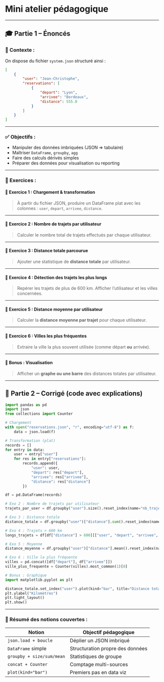 # Mini atelier pédagogique

---

## 🎓 Partie 1 – Énoncés

### 🧩 Contexte :
On dispose du fichier `system.json` structuré ainsi :

```json
[
    {
        "user": "Jean-Christophe",
        "reservations": [
            {
                "depart": "Lyon",
                "arrivee": "Bordeaux",
                "distance": 555.0
            }
        ]
    }
]
```
---

### ✅ Objectifs :
- Manipuler des données imbriquées (JSON => tabulaire)
- Maîtriser `DataFrame`, `groupby`, `agg`
- Faire des calculs dérivés simples
- Préparer des données pour visualisation ou reporting

---

### 🧪 Exercices :

#### 🔹 **Exercice 1 : Chargement & transformation**
> À partir du fichier JSON, produire un DataFrame plat avec les colonnes : `user`, `depart`, `arrivee`, `distance`.

---

#### 🔹 **Exercice 2 : Nombre de trajets par utilisateur**
> Calculer le nombre total de trajets effectués par chaque utilisateur.

---

#### 🔹 **Exercice 3 : Distance totale parcourue**
> Ajouter une statistique de **distance totale** par utilisateur.

---

#### 🔹 **Exercice 4 : Détection des trajets les plus longs**
> Repérer les trajets de plus de 600 km. Afficher l’utilisateur et les villes concernées.

---

#### 🔹 **Exercice 5 : Distance moyenne par utilisateur**
> Calculer la **distance moyenne par trajet** pour chaque utilisateur.

---

#### 🔹 **Exercice 6 : Villes les plus fréquentes**
> Extraire la ville la plus souvent utilisée (comme départ **ou** arrivée).

---

#### 🔹 Bonus : Visualisation
> Afficher un **graphe ou une barre** des distances totales par utilisateur.

---

## 🧠 Partie 2 – Corrigé (code avec explications)

```python
import pandas as pd
import json
from collections import Counter

# Chargement
with open("reservations.json", "r", encoding="utf-8") as f:
    data = json.load(f)

# Transformation (plat)
records = []
for entry in data:
    user = entry["user"]
    for res in entry["reservations"]:
        records.append({
            "user": user,
            "depart": res["depart"],
            "arrivee": res["arrivee"],
            "distance": res["distance"]
        })

df = pd.DataFrame(records)

# Exo 2 : Nombre de trajets par utilisateur
trajets_par_user = df.groupby("user").size().reset_index(name="nb_trajets")

# Exo 3 : Distance totale
distance_totale = df.groupby("user")["distance"].sum().reset_index(name="distance_totale")

# Exo 4 : Trajets > 600 km
longs_trajets = df[df["distance"] > 600][["user", "depart", "arrivee", "distance"]]

# Exo 5 : Moyenne
distance_moyenne = df.groupby("user")["distance"].mean().reset_index(name="distance_moyenne")

# Exo 6 : Ville la plus fréquente
villes = pd.concat([df["depart"], df["arrivee"]])
ville_plus_frequente = Counter(villes).most_common(1)[0]

# Bonus : Graphique
import matplotlib.pyplot as plt

distance_totale.set_index("user").plot(kind="bar", title="Distance totale par utilisateur")
plt.ylabel("Kilomètres")
plt.tight_layout()
plt.show()
```

---

### 📘 Résumé des notions couvertes :

| Notion | Objectif pédagogique |
|--------|----------------------|
| `json.load + boucle` | Déplier un JSON imbriqué |
| `DataFrame` simple | Structuration propre des données |
| `groupby + size/sum/mean` | Statistiques de groupe |
| `concat + Counter` | Comptage multi-sources |
| `plot(kind="bar")` | Premiers pas en data viz |

